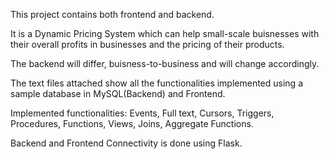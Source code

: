 This project contains both frontend and backend.

It is a Dynamic Pricing System which can help small-scale buisnesses with their overall profits in businesses and the pricing of their products.

The backend will differ, buisness-to-business and will change accordingly.

The text files attached show all the functionalities implemented using a sample database in MySQL(Backend) and Frontend.

Implemented functionalities: Events, Full text, Cursors, Triggers, Procedures, Functions, Views, Joins, Aggregate Functions.

Backend and Frontend Connectivity is done using Flask.
